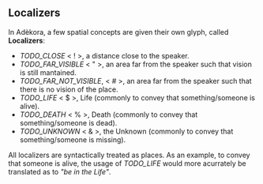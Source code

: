 ## Localizers

In Adèkora, a few spatial concepts are given their own glyph, called **Localizers**:

- *TODO_CLOSE* < <wl>!</wl> >, a distance close to the speaker.
- *TODO_FAR_VISIBLE* < <wl>"</wl> >, an area far from the speaker such that vision is still mantained.
- *TODO_FAR_NOT_VISIBLE*, < <wl>#</wl> >, an area far from the speaker such that there is no vision of the place.
- *TODO_LIFE* < <wl>$</wl> >, Life (commonly to convey that something/someone is alive).
- *TODO_DEATH* < <wl>%</wl> >, Death (commonly to convey that something/someone is dead).
- *TODO_UNKNOWN* < <wl>&</wl> >, the Unknown (commonly to convey that something/someone is missing).

All localizers are syntactically treated as places. As an example, to convey that someone is alive, the usage of *TODO_LIFE* would more acurrately be translated as to *"be in the Life"*.